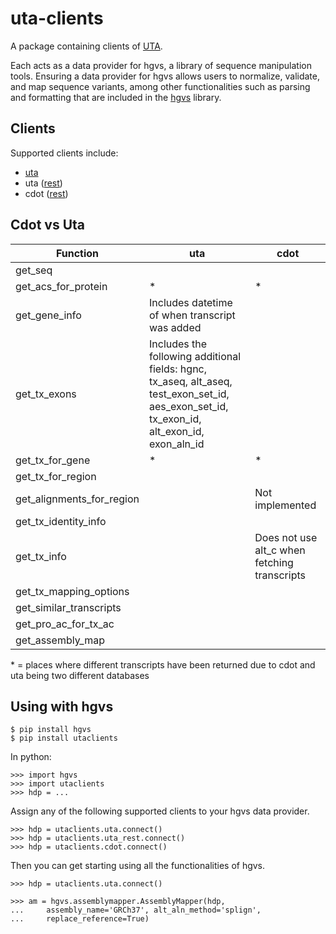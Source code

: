 # uta-clients

A package containing clients of [UTA](https://github.com/biocommons/uta). 

Each acts as a data provider for hgvs, a library of sequence manipulation tools. Ensuring a data provider for hgvs allows users to normalize, validate, and map sequence variants, among other functionalities such as parsing and formatting that are included in the [hgvs](https://github.com/biocommons/hgvs) library.

## Clients

Supported clients include: 
- [uta](https://github.com/biocommons/hgvs/blob/main/src/hgvs/dataproviders/uta.py)
- uta ([rest](https://github.com/ccaitlingo/uta-rest))
- cdot ([rest](https://github.com/SACGF/cdot/blob/main/cdot/hgvs/dataproviders/json_data_provider.py))

## Cdot vs Uta
| Function                  | uta       | cdot      |
| ------------------------- |-----------| ----------|
| get_seq                   |           |
| get_acs_for_protein       | *         | *    
| get_gene_info             | Includes datetime of when transcript was added  | 
| get_tx_exons              | Includes the following additional fields: hgnc, tx_aseq, alt_aseq, test_exon_set_id, aes_exon_set_id, tx_exon_id, alt_exon_id, exon_aln_id
| get_tx_for_gene           | *         | * 
| get_tx_for_region         |
| get_alignments_for_region |           | Not implemented
| get_tx_identity_info      |
| get_tx_info               |           | Does not use alt_c when fetching transcripts
| get_tx_mapping_options    |
| get_similar_transcripts   |
| get_pro_ac_for_tx_ac      |
| get_assembly_map          |

\* = places where different transcripts have been returned due to cdot and uta being two different databases


## Using with hgvs

    $ pip install hgvs
    $ pip install utaclients

In python:

    >>> import hgvs
    >>> import utaclients
    >>> hdp = ...
    
Assign any of the following supported clients to your hgvs data provider.

    >>> hdp = utaclients.uta.connect()
    >>> hdp = utaclients.uta_rest.connect()
    >>> hdp = utaclients.cdot.connect()

Then you can get starting using all the functionalities of hgvs.

    >>> hdp = utaclients.uta.connect()

    >>> am = hgvs.assemblymapper.AssemblyMapper(hdp, 
    ...     assembly_name='GRCh37', alt_aln_method='splign',
    ...     replace_reference=True)